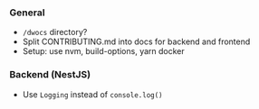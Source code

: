 ### General
- `/dwocs` directory?
- Split CONTRIBUTING.md into docs for backend and frontend
- Setup: use nvm, build-options, yarn docker

### Backend (NestJS)
- Use `Logging` instead of `console.log()`
